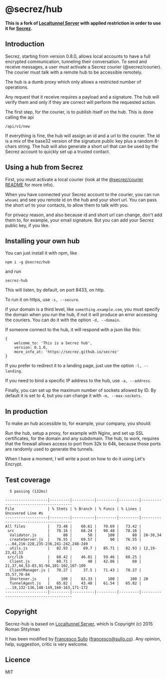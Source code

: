 # @secrez/hub

**This is a fork of [Localtunnel Server](https://github.com/localtunnel/server) with applied restriction in order to use it for [Secrez](https://github.com/secrez/secrez).**

## Introduction

Secrez, starting from version 0.8.0, allows local accounts to have a full encrypted communication, tunneling their conversation. To send and receive messages, a user must activate a Secrez courier (@secrez/courier). The courier must talk with a remote hub to be accessible remotely.

The hub is a dumb proxy which only allows a restricted number of operations.

Any request that it receive requires a payload and a signature. The hub will verify them and only if they are correct will perform the requested action.

The first step, for the courier, is to publish itself on the hub. This is done calling the api

```
/api/v1/new
```
If everything is fine, the hub will assign an id and a url to the courier. The id is a mix of the base32 version of the signature public key plus a random 8-chars string. The hub will also generate a short url that can be used by the Secrez account to quickly set up a trusted contact.

## Using a hub from Secrez

First, you must activate a local courier (look at the [@secrez/courier README](https://github.com/secrez/secrez/tree/master/packages/courier) for more info).

When you have connected your Secrez account to the courier, you can run `whoami` and see you remote id on the hub and your short url. You can pass the short url to your contacts, to allow them to talk with you.

For privacy reason, and also because id and short url can change, don't add them to, for example, your email signature. But you can add your Secrez public key, if you like.

## Installing your own hub

You can just install it with npm, like
```
npm i -g @secrez/hub
```
and run 
```
secrez-hub
```
This will listen, by default, on port 8433, on http.

To run it on https, use `-s, --secure`.

If your domain is a third level, like `something.example.com`, you must specify the domain when you run the hub, if not it will produce an error accessing the couriers. You can do it with the option `-d, --domain`.

If someone connect to the hub, it will respond with a json like this:
```
{
    welcome_to: 'This is a Secrez hub',
    version: 0.1.0,
    more_info_at: 'https://secrez.github.io/secrez'
}
```
If you prefer to redirect it to a landing page, just use the option `-l, --landing`.

If you need to bind a specific IP address to the hub, use `-a, --address`.

Finally, you can set up the maximum number of sockets allowed by ID. By default it is set to 4, but you can change it with `-m, --max-sockets`.

## In production

To make an hub accessible to, for example, your company, you should:

Run the hub, setup a proxy, for example with Nginx, and set up SSL certificates, for the domain and any subdomain. The hub, to work, requires that the firewall allows access to port from 32k to 64k, because those ports are randomly used to generate the tunnels.

When I have a moment, I will write a post on how to do it using Let's Encrypt.


## Test coverage
```
  5 passing (132ms)

-------------------|---------|----------|---------|---------|---------------------------------------
File               | % Stmts | % Branch | % Funcs | % Lines | Uncovered Line #s                     
-------------------|---------|----------|---------|---------|---------------------------------------
All files          |   73.48 |    60.61 |   70.69 |   73.42 |                                       
 src               |   78.16 |    68.24 |   90.48 |   78.16 |                                       
  Validator.js     |      80 |       50 |     100 |      80 | 28-30,34                              
  createServer.js  |   76.55 |    69.57 |      90 |   76.55 | ...04,216-228,235-236,241-242,248-249 
  utils.js         |   82.93 |     69.7 |   85.71 |   82.93 | 12,19-23,42,53                        
 src/lib           |   68.42 |    46.81 |   59.46 |   68.25 |                                       
  Client.js        |   60.71 |       40 |   42.86 |      60 | 21,37,44,53-83,91-94,101-102,107-109  
  ClientManager.js |   70.27 |     37.5 |   71.43 |   70.27 | 35,57,70-84                           
  Shortener.js     |     100 |    83.33 |     100 |     100 | 20                                    
  TunnelAgent.js   |   65.82 |    43.48 |   61.54 |   65.82 | ...19,132-136,148-149,160-163,171-172 
-------------------|---------|----------|---------|---------|---------------------------------------
```

## Copyright

Secrez-hub is based on [Localtunnel Server](https://github.com/localtunnel/server), which is Copyright (c) 2015 Roman Shtylman  

It has been modified by [Francesco Sullo](https://francesco.sullo.co) (<francesco@sullo.co>). Any opinion, help, suggestion, critic is very welcome.


## Licence
MIT




     
